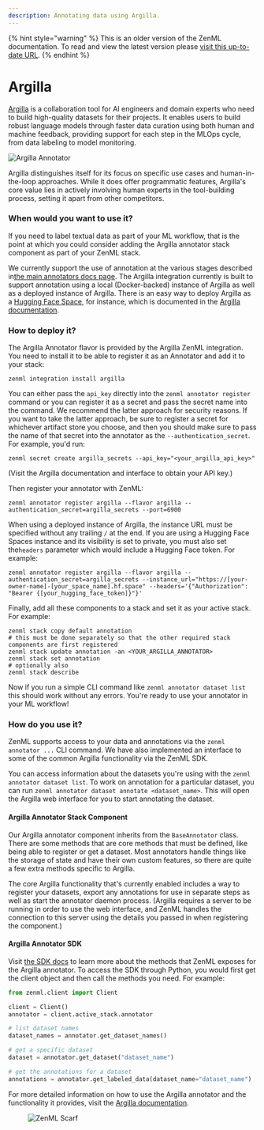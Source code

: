 ```yaml
---
description: Annotating data using Argilla.
---
```


{% hint style="warning" %}
This is an older version of the ZenML documentation. To read and view the latest version please [visit this up-to-date URL](https://docs.zenml.io).
{% endhint %}


# Argilla

[Argilla](https://github.com/argilla-io/argilla) is a collaboration tool for AI engineers and domain experts who need to build high-quality datasets for their projects. It enables users to build robust language models through faster data curation using both human and machine feedback, providing support for each step in the MLOps cycle, from data labeling to model monitoring.

![Argilla Annotator](../../.gitbook/assets/argilla_annotator.png)

Argilla distinguishes itself for its focus on specific use cases and human-in-the-loop approaches. While it does offer programmatic features, Argilla's core value lies in actively involving human experts in the tool-building process, setting it apart from other competitors.

### When would you want to use it?

If you need to label textual data as part of your ML workflow, that is the point at which you could consider adding the Argilla annotator stack component as part of your ZenML stack.

We currently support the use of annotation at the various stages described in[the main annotators docs page](./). The Argilla integration currently is built to support annotation using a local (Docker-backed) instance of Argilla as well as a deployed instance of Argilla. There is an easy way to deploy Argilla as a [Hugging Face Space](https://huggingface.co/docs/hub/spaces-sdks-docker-argilla), for instance, which is documented in the [Argilla documentation](https://docs.argilla.io/latest/getting_started/quickstart/).

### How to deploy it?

The Argilla Annotator flavor is provided by the Argilla ZenML integration. You need to install it to be able to register it as an Annotator and add it to your stack:

```shell
zenml integration install argilla
```

You can either pass the `api_key` directly into the `zenml annotator register` command or you can register it as a secret and pass the secret name into the command. We recommend the latter approach for security reasons. If you want to take the latter approach, be sure to register a secret for whichever artifact store you choose, and then you should make sure to pass the name of that secret into the annotator as the `--authentication_secret`. For example, you'd run:

```shell
zenml secret create argilla_secrets --api_key="<your_argilla_api_key>"
```

(Visit the Argilla documentation and interface to obtain your API key.)

Then register your annotator with ZenML:

```shell
zenml annotator register argilla --flavor argilla --authentication_secret=argilla_secrets --port=6900
```

When using a deployed instance of Argilla, the instance URL must be specified without any trailing `/` at the end. If you are using a Hugging Face Spaces instance and its visibility is set to private, you must also set the`headers` parameter which would include a Hugging Face token. For example:

```shell
zenml annotator register argilla --flavor argilla --authentication_secret=argilla_secrets --instance_url="https://[your-owner-name]-[your_space_name].hf.space" --headers='{"Authorization": "Bearer {[your_hugging_face_token]}"}'
```

Finally, add all these components to a stack and set it as your active stack. For example:

```shell
zenml stack copy default annotation
# this must be done separately so that the other required stack components are first registered
zenml stack update annotation -an <YOUR_ARGILLA_ANNOTATOR>
zenml stack set annotation
# optionally also
zenml stack describe
```

Now if you run a simple CLI command like `zenml annotator dataset list` this should work without any errors. You're ready to use your annotator in your ML workflow!

### How do you use it?

ZenML supports access to your data and annotations via the `zenml annotator ...` CLI command. We have also implemented an interface to some of the common Argilla functionality via the ZenML SDK.

You can access information about the datasets you're using with the `zenml annotator dataset list`. To work on annotation for a particular dataset, you can run `zenml annotator dataset annotate <dataset_name>`. This will open the Argilla web interface for you to start annotating the dataset.

#### Argilla Annotator Stack Component

Our Argilla annotator component inherits from the `BaseAnnotator` class. There are some methods that are core methods that must be defined, like being able to register or get a dataset. Most annotators handle things like the storage of state and have their own custom features, so there are quite a few extra methods specific to Argilla.

The core Argilla functionality that's currently enabled includes a way to register your datasets, export any annotations for use in separate steps as well as start the annotator daemon process. (Argilla requires a server to be running in order to use the web interface, and ZenML handles the connection to this server using the details you passed in when registering the component.)

#### Argilla Annotator SDK

Visit [the SDK docs](https://sdkdocs.zenml.io/latest/integration_code_docs/integrations-argilla.html) to learn more about the methods that ZenML exposes for the Argilla annotator. To access the SDK through Python, you would first get the client object and then call the methods you need. For example:

```python
from zenml.client import Client

client = Client()
annotator = client.active_stack.annotator

# list dataset names
dataset_names = annotator.get_dataset_names()

# get a specific dataset
dataset = annotator.get_dataset("dataset_name")

# get the annotations for a dataset
annotations = annotator.get_labeled_data(dataset_name="dataset_name")
```

For more detailed information on how to use the Argilla annotator and the functionality it provides, visit the [Argilla documentation](https://docs.argilla.io/latest/).

<figure><img src="https://static.scarf.sh/a.png?x-pxid=f0b4f458-0a54-4fcd-aa95-d5ee424815bc" alt="ZenML Scarf"><figcaption></figcaption></figure>
